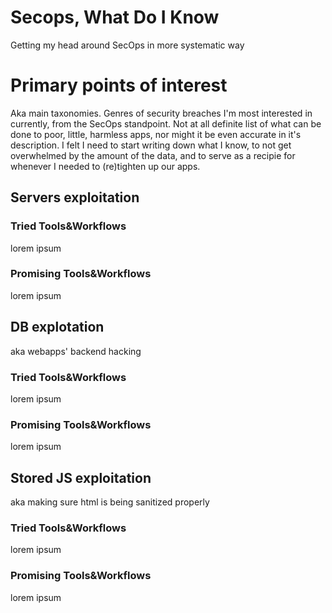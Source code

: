 # Secops, What Do I Know 
Getting my head around SecOps in more systematic way


# Primary points of interest

Aka main taxonomies.
Genres of security breaches I'm most interested in currently, from the SecOps standpoint.
Not at all definite list of what can be done to poor, little, harmless apps, nor might it be even accurate in it's description.
I felt I need to start writing down what I know, to not get overwhelmed by the amount of the data, and to serve as a recipie for whenever
I needed to (re)tighten up our apps.


## Servers exploitation

### Tried Tools&Workflows

lorem ipsum

### Promising Tools&Workflows

lorem ipsum


## DB explotation

aka webapps' backend hacking

### Tried Tools&Workflows

lorem ipsum

### Promising Tools&Workflows

lorem ipsum


## Stored JS exploitation

aka making sure html is being sanitized properly

### Tried Tools&Workflows

lorem ipsum

### Promising Tools&Workflows

lorem ipsum
